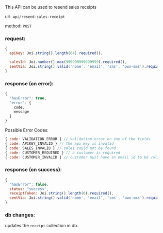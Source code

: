 This API can be used to resend sales receipts

url: `api/resend-sales-receipt`

method: `POST`

### request: 
```js
{
  apiKey: Joi.string().length(64).required(),

  salesId: Joi.number().max(999999999999999).required(),
  sentVia: Joi.string().valid('none', 'email', 'sms', 'own-sms').required(),
}
```

### response (on error):
```js
{
  "hasError": true,
  "error": {
    code,
    message
  }
}
```

Possible Error Codes:
```js
{ code: VALIDATION_ERROR } // validation error on one of the fields
{ code: APIKEY_INVALID } // the api key is invalid
{ code: SALES_INVALID } // sales could not be found 
{ code: CUSTOMER_REQUIRED } // a customer is required
{ code: CUSTOMER_INVALID } // customer must have an email id to be valid receipt target
```

### response (on success):
```js
{
  "hasError": false,
  status: "success",
  receiptToken: Joi.string().length(6).required(),
  sentVia: Joi.string().valid('none', 'email', 'sms', 'own-sms').required(),
}
```

### db changes:
updates the `receipt` collection in db.

